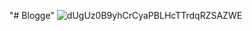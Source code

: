 "# Blogge" 
![dUgUz0B9yhCrCyaPBLHcTTrdqRZSAZWE](https://github.com/user-attachments/assets/fe08a7a1-8f0e-46e6-8dac-71c2463b7662)

